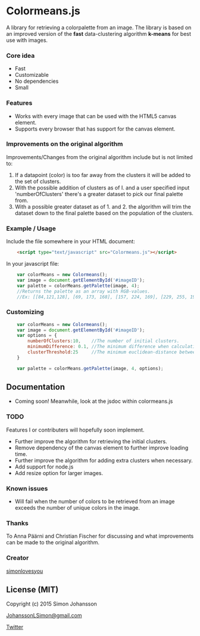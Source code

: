 # Colormeans.js 
A library for retrieving a colorpalette from an image. The library is based on an improved version of the **fast** data-clustering algorithm **k-means** for best use with images.

### Core idea
- Fast
- Customizable
- No dependencies
- Small

### Features
- Works with every image that can be used with the HTML5 canvas element.
- Supports every browser that has support for the canvas element.

### Improvements on the original algorithm
Improvements/Changes from the original algorithm include but is not limited to:

1. If a datapoint (color) is too far away from the clusters it will be	 added to the set of clusters.
2.	 With the possible addition of clusters as of I. and a user specified input 'numberOfClusters' there's a greater dataset to pick our final palette from.
3. With a possible greater dataset as of 1. and 2. the algorithm will trim the dataset down to the final palette based on the population of the clusters.

### Example / Usage
Include the file somewhere in your HTML document:

```html
	<script type="text/javascript" src="Colormeans.js"></script>
```
In your javascript file:

```javascript
	var colorMeans = new Colormeans();
	var image = document.getElementById('#imageID');
	var palette = colorMeans.getPalette(image, 4);
	//Returns the palette as an array with RGB-values.
	//Ex: [[84,121,128], [69, 173, 168], [157, 224, 169], [229, 255, 194]]
```

### Customizing
```javascript
	var colorMeans = new Colormeans();
	var image = document.getElementById('#imageID');
	var options = {
		numberOfClusters:10, 	//The number of initial clusters.
		minimumDifference: 0.1,	//The minimum difference when calculating centerpoints
		clusterThreshold:25		//The minimum euclidean-distance between initial clusters.
	}

	var palette = colorMeans.getPalette(image, 4, options);
```


## Documentation
- Coming soon! Meanwhile, look at the jsdoc within colormeans.js

### TODO
Features I or contributers will hopefully soon implement.

- Further improve the algorithm for retrieving the initial clusters.
- Remove dependency of the canvas element to further improve loading time.
- Further improve the algorithm for adding extra clusters when necessary.
- Add support for node.js
- Add resize option for larger images.

### Known issues
- Will fail when the number of colors to be retrieved from an image exceeds the number of unique colors in the image.

### Thanks
To Anna Päärni and Christian Fischer for discussing and what improvements can be made to the original algorithm.

### Creator
[simonlovesyou](https://github.com/simonlovesyou)


## License (MIT)

Copyright (c) 2015 Simon Johansson 

JohanssonLSimon@gmail.com

[Twitter](https://twitter.com/simonjohansosn)